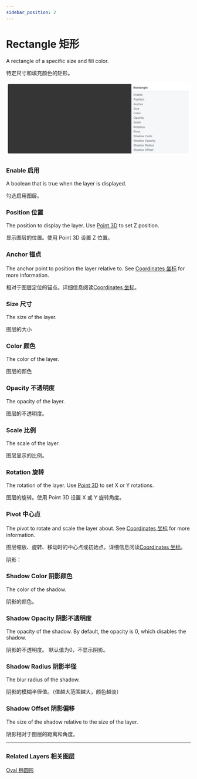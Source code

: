 ```yaml
---
sidebar_position: 2
---
```


# Rectangle 矩形

A rectangle of a specific size and fill color.

特定尺寸和填充颜色的矩形。

![Image](./../../../static/img/docs/Layer/rectangle.png)

### Enable 启用

A boolean that is true when the layer is displayed.

勾选启用图层。

### Position 位置

The position to display the layer. Use [Point 3D](./../Utility/Point%203D.md) to set Z position.

显示图层的位置。使用 Point 3D 设置 Z 位置。

### Anchor 锚点

The anchor point to position the layer relative to. See [Coordinates 坐标](./../Concepts/Coordinates.md) for more information.

相对于图层定位的锚点。详细信息阅读[Coordinates 坐标](./../Concepts/Coordinates.md)。

### Size 尺寸

The size of the layer.

图层的大小

### Color 颜色

The color of the layer.

图层的颜色

### Opacity 不透明度

The opacity of the layer.

图层的不透明度。

### Scale 比例

The scale of the layer.

图层显示的比例。

### Rotation 旋转

The rotation of the layer. Use [Point 3D](./../Utility/Point%203D.md) to set X or Y rotations.

图层的旋转。使用 Point 3D 设置 X 或 Y 旋转角度。

### Pivot 中心点

The pivot to rotate and scale the layer about. See [Coordinates 坐标](./../Concepts/Coordinates.md) for more information.

图层缩放、旋转、移动时的中心点或初始点。详细信息阅读[Coordinates 坐标](./../Concepts/Coordinates.md)。

阴影：

### Shadow Color 阴影颜色

The color of the shadow.

阴影的颜色。

### Shadow Opacity 阴影不透明度

The opacity of the shadow. By default, the opacity is 0, which disables the shadow.

阴影的不透明度。 默认值为0，不显示阴影。

### Shadow Radius 阴影半径

The blur radius of the shadow.

阴影的模糊半径值。（值越大范围越大，颜色越淡）

### Shadow Offset 阴影偏移

The size of the shadow relative to the size of the layer.

阴影相对于图层的距离和角度。

------

### Related Layers 相关图层

[Oval 椭圆形](./../Shapes/Oval.md)
